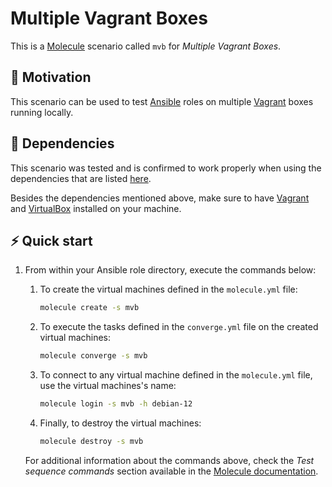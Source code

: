 # Multiple Vagrant Boxes

This is a [Molecule][01] scenario called `mvb` for *Multiple Vagrant Boxes*.

## 🚀 Motivation

This scenario can be used to test [Ansible][02] roles on multiple [Vagrant][03] boxes running locally.

## 🧰 Dependencies

This scenario was tested and is confirmed to work properly when using the dependencies that are listed [here][04].

Besides the dependencies mentioned above, make sure to have [Vagrant][05] and [VirtualBox][06] installed on your machine.

## ⚡ Quick start

1. From within your Ansible role directory, execute the commands below:

    1. To create the virtual machines defined in the `molecule.yml` file:

        ```bash
        molecule create -s mvb
        ```

    1. To execute the tasks defined in the `converge.yml` file on the created virtual machines:

        ```bash
        molecule converge -s mvb
        ```

    1. To connect to any virtual machine defined in the `molecule.yml` file, use the virtual machines's name:

        ```bash
        molecule login -s mvb -h debian-12
        ```

    1. Finally, to destroy the virtual machines:

        ```bash
        molecule destroy -s mvb
        ```

    For additional information about the commands above, check the *Test sequence commands* section available in the [Molecule documentation][07].

[01]: https://ansible.readthedocs.io/projects/molecule/
[02]: https://www.ansible.com/
[03]: https://www.vagrantup.com/
[04]: https://github.com/fernandobohrer/ansible-venv
[05]: https://developer.hashicorp.com/vagrant/install
[06]: https://www.virtualbox.org/wiki/Downloads
[07]: https://ansible.readthedocs.io/projects/molecule/usage/#test-sequence-commands
